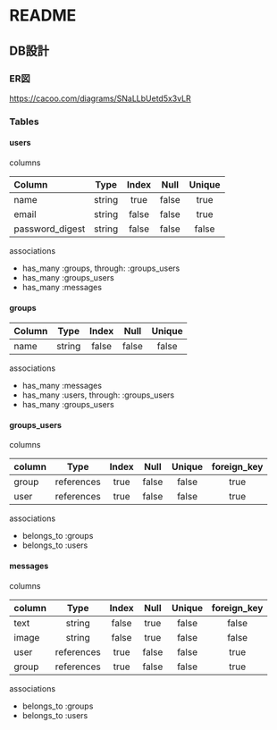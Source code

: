 # README

## DB設計

### ER図
https://cacoo.com/diagrams/SNaLLbUetd5x3vLR

### Tables

#### users

columns

| Column          |  Type  | Index | Null  | Unique |
|:----------------|:------:|:-----:|:-----:|:------:|
| name            | string | true  | false |  true  |
| email           | string | false | false |  true  |
| password_digest | string | false | false | false  |

associations

* has_many :groups, through: :groups_users
* has_many :groups_users
* has_many :messages

#### groups

| Column |  Type  | Index | Null  | Unique |
|:-------|:------:|:-----:|:-----:|:------:|
| name   | string | false | false | false  |

associations

* has_many :messages
* has_many :users, through: :groups_users
* has_many :groups_users

#### groups_users

columns

| column |    Type    | Index | Null  | Unique | foreign_key |
|:-------|:----------:|:-----:|:-----:|:------:|:-----------:|
| group  | references | true  | false | false  |    true     |
| user   | references | true  | false | false  |    true     |

associations
* belongs_to :groups
* belongs_to :users

#### messages

columns

| column |    Type    | Index | Null  | Unique | foreign_key |
|:-------|:----------:|:-----:|:-----:|:------:|:-----------:|
| text   |   string   | false | true  | false  |    false    |
| image  |   string   | false | true  | false  |    false    |
| user   | references | true  | false | false  |    true     |
| group  | references | true  | false | false  |    true     |

associations
* belongs_to :groups
* belongs_to :users

